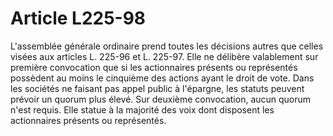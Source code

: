 # Article L225-98

L'assemblée générale ordinaire prend toutes les décisions autres que celles visées aux articles L. 225-96 et L. 225-97.   Elle ne délibère valablement sur première convocation que si les actionnaires présents ou représentés possèdent au moins le cinquième des actions ayant le droit de vote. Dans les sociétés ne faisant pas appel public à l'épargne, les statuts peuvent prévoir un quorum plus élevé. Sur deuxième convocation, aucun quorum n'est requis.   Elle statue à la majorité des voix dont disposent les actionnaires présents ou représentés.